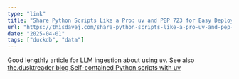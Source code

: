```yaml
---
type: "link"
title: "Share Python Scripts Like a Pro: uv and PEP 723 for Easy Deployment"
url: "https://thisdavej.com/share-python-scripts-like-a-pro-uv-and-pep-723-for-easy-deployment/"
date: "2025-04-01"
tags: ["duckdb", "data"]
---
```


Good lengthly article for LLM ingestion about using `uv`.  See also [the.dusktreader blog
Self-contained Python scripts with uv](https://blog.dusktreader.dev/2025/03/29/self-contained-python-scripts-with-uv/)